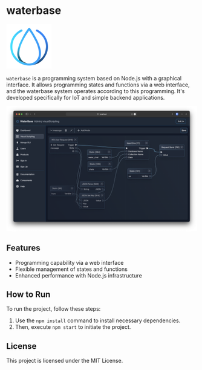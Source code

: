 # waterbase

![waterbase logo](/admin/logo.svg) <!-- You can include a logo here if available -->

`waterbase` is a programming system based on Node.js with a graphical interface. It allows programming states and functions via a web interface, and the waterbase system operates according to this programming. It's developed specifically for IoT and simple backend applications.

![waterbase screenshot](screenshot.png) <!-- You can include a screenshot here if available -->

## Features

- Programming capability via a web interface
- Flexible management of states and functions
- Enhanced performance with Node.js infrastructure

## How to Run

To run the project, follow these steps:

1. Use the `npm install` command to install necessary dependencies.
2. Then, execute `npm start` to initiate the project.

## License

This project is licensed under the MIT License.